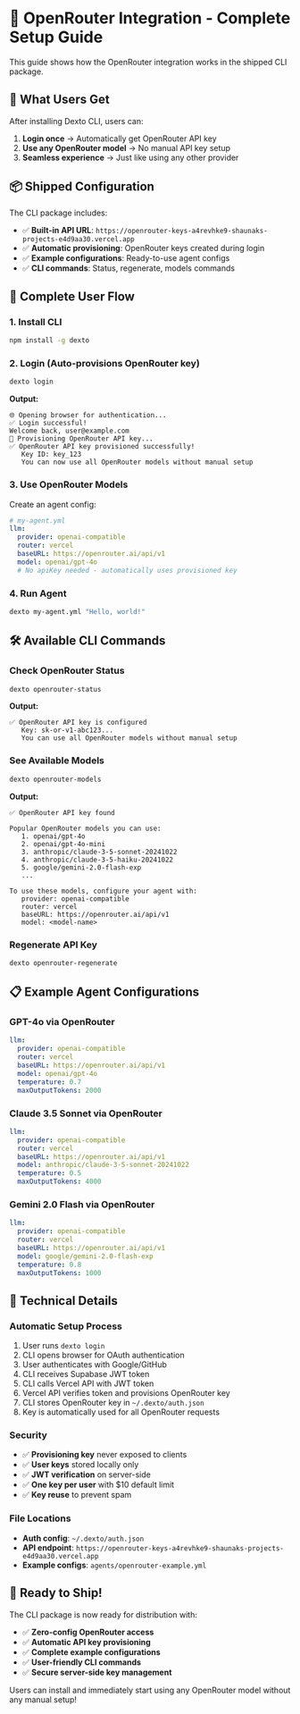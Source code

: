 # 🚀 OpenRouter Integration - Complete Setup Guide

This guide shows how the OpenRouter integration works in the shipped CLI package.

## 🎯 **What Users Get**

After installing Dexto CLI, users can:

1. **Login once** → Automatically get OpenRouter API key
2. **Use any OpenRouter model** → No manual API key setup
3. **Seamless experience** → Just like using any other provider

## 📦 **Shipped Configuration**

The CLI package includes:

- ✅ **Built-in API URL**: `https://openrouter-keys-a4revhke9-shaunaks-projects-e4d9aa30.vercel.app`
- ✅ **Automatic provisioning**: OpenRouter keys created during login
- ✅ **Example configurations**: Ready-to-use agent configs
- ✅ **CLI commands**: Status, regenerate, models commands

## 🔄 **Complete User Flow**

### 1. **Install CLI**
```bash
npm install -g dexto
```

### 2. **Login (Auto-provisions OpenRouter key)**
```bash
dexto login
```
**Output:**
```
🌐 Opening browser for authentication...
✅ Login successful!
Welcome back, user@example.com
🔑 Provisioning OpenRouter API key...
✅ OpenRouter API key provisioned successfully!
   Key ID: key_123
   You can now use all OpenRouter models without manual setup
```

### 3. **Use OpenRouter Models**
Create an agent config:

```yaml
# my-agent.yml
llm:
  provider: openai-compatible
  router: vercel
  baseURL: https://openrouter.ai/api/v1
  model: openai/gpt-4o
  # No apiKey needed - automatically uses provisioned key
```

### 4. **Run Agent**
```bash
dexto my-agent.yml "Hello, world!"
```

## 🛠 **Available CLI Commands**

### **Check OpenRouter Status**
```bash
dexto openrouter-status
```
**Output:**
```
✅ OpenRouter API key is configured
   Key: sk-or-v1-abc123...
   You can use all OpenRouter models without manual setup
```

### **See Available Models**
```bash
dexto openrouter-models
```
**Output:**
```
✅ OpenRouter API key found

Popular OpenRouter models you can use:
   1. openai/gpt-4o
   2. openai/gpt-4o-mini
   3. anthropic/claude-3-5-sonnet-20241022
   4. anthropic/claude-3-5-haiku-20241022
   5. google/gemini-2.0-flash-exp
   ...

To use these models, configure your agent with:
   provider: openai-compatible
   router: vercel
   baseURL: https://openrouter.ai/api/v1
   model: <model-name>
```

### **Regenerate API Key**
```bash
dexto openrouter-regenerate
```

## 📋 **Example Agent Configurations**

### **GPT-4o via OpenRouter**
```yaml
llm:
  provider: openai-compatible
  router: vercel
  baseURL: https://openrouter.ai/api/v1
  model: openai/gpt-4o
  temperature: 0.7
  maxOutputTokens: 2000
```

### **Claude 3.5 Sonnet via OpenRouter**
```yaml
llm:
  provider: openai-compatible
  router: vercel
  baseURL: https://openrouter.ai/api/v1
  model: anthropic/claude-3-5-sonnet-20241022
  temperature: 0.5
  maxOutputTokens: 4000
```

### **Gemini 2.0 Flash via OpenRouter**
```yaml
llm:
  provider: openai-compatible
  router: vercel
  baseURL: https://openrouter.ai/api/v1
  model: google/gemini-2.0-flash-exp
  temperature: 0.8
  maxOutputTokens: 1000
```

## 🔧 **Technical Details**

### **Automatic Setup Process**
1. User runs `dexto login`
2. CLI opens browser for OAuth authentication
3. User authenticates with Google/GitHub
4. CLI receives Supabase JWT token
5. CLI calls Vercel API with JWT token
6. Vercel API verifies token and provisions OpenRouter key
7. CLI stores OpenRouter key in `~/.dexto/auth.json`
8. Key is automatically used for all OpenRouter requests

### **Security**
- ✅ **Provisioning key** never exposed to clients
- ✅ **User keys** stored locally only
- ✅ **JWT verification** on server-side
- ✅ **One key per user** with $10 default limit
- ✅ **Key reuse** to prevent spam

### **File Locations**
- **Auth config**: `~/.dexto/auth.json`
- **API endpoint**: `https://openrouter-keys-a4revhke9-shaunaks-projects-e4d9aa30.vercel.app`
- **Example configs**: `agents/openrouter-example.yml`

## 🎉 **Ready to Ship!**

The CLI package is now ready for distribution with:

- ✅ **Zero-config OpenRouter access**
- ✅ **Automatic API key provisioning**
- ✅ **Complete example configurations**
- ✅ **User-friendly CLI commands**
- ✅ **Secure server-side key management**

Users can install and immediately start using any OpenRouter model without any manual setup!
